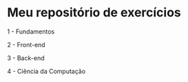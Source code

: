 # Meu repositório de exercícios
1 - Fundamentos

2 - Front-end

3 - Back-end

4 - Ciência da Computação
